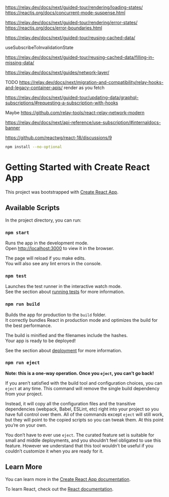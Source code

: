 https://relay.dev/docs/next/guided-tour/rendering/loading-states/
https://reactjs.org/docs/concurrent-mode-suspense.html

https://relay.dev/docs/next/guided-tour/rendering/error-states/
https://reactjs.org/docs/error-boundaries.html

https://relay.dev/docs/next/guided-tour/reusing-cached-data/

useSubscribeToInvalidationState

https://relay.dev/docs/next/guided-tour/reusing-cached-data/filling-in-missing-data/

https://relay.dev/docs/next/guides/network-layer/

TODO https://relay.dev/docs/next/migration-and-compatibility/relay-hooks-and-legacy-container-apis/
render as you fetch

https://relay.dev/docs/next/guided-tour/updating-data/graphql-subscriptions/#requesting-a-subscription-with-hooks

Maybe https://github.com/relay-tools/react-relay-network-modern

https://relay.dev/docs/next/api-reference/use-subscription/#internaldocs-banner

https://github.com/reactwg/react-18/discussions/9

```bash
npm install --no-optional
```

# Getting Started with Create React App

This project was bootstrapped with [Create React App](https://github.com/facebook/create-react-app).

## Available Scripts

In the project directory, you can run:

### `npm start`

Runs the app in the development mode.\
Open [http://localhost:3000](http://localhost:3000) to view it in the browser.

The page will reload if you make edits.\
You will also see any lint errors in the console.

### `npm test`

Launches the test runner in the interactive watch mode.\
See the section about [running tests](https://facebook.github.io/create-react-app/docs/running-tests) for more information.

### `npm run build`

Builds the app for production to the `build` folder.\
It correctly bundles React in production mode and optimizes the build for the best performance.

The build is minified and the filenames include the hashes.\
Your app is ready to be deployed!

See the section about [deployment](https://facebook.github.io/create-react-app/docs/deployment) for more information.

### `npm run eject`

**Note: this is a one-way operation. Once you `eject`, you can’t go back!**

If you aren’t satisfied with the build tool and configuration choices, you can `eject` at any time. This command will remove the single build dependency from your project.

Instead, it will copy all the configuration files and the transitive dependencies (webpack, Babel, ESLint, etc) right into your project so you have full control over them. All of the commands except `eject` will still work, but they will point to the copied scripts so you can tweak them. At this point you’re on your own.

You don’t have to ever use `eject`. The curated feature set is suitable for small and middle deployments, and you shouldn’t feel obligated to use this feature. However we understand that this tool wouldn’t be useful if you couldn’t customize it when you are ready for it.

## Learn More

You can learn more in the [Create React App documentation](https://facebook.github.io/create-react-app/docs/getting-started).

To learn React, check out the [React documentation](https://reactjs.org/).
